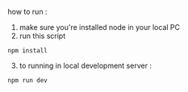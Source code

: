 how to run : 
1. make sure you're installed node in your local PC
2. run this script 
```
npm install
```

3. to running in local development server : 
```
npm run dev
```